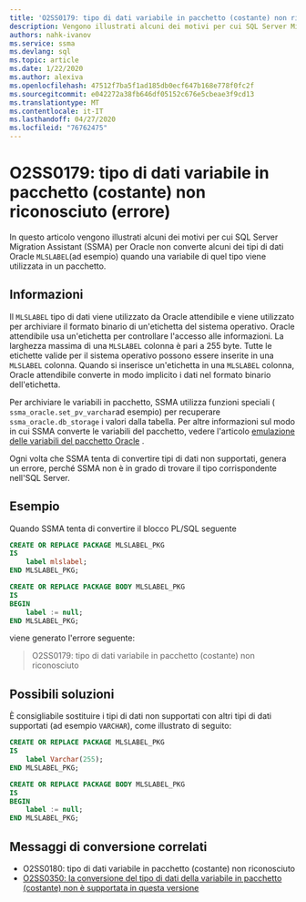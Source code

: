 ```yaml
---
title: 'O2SS0179: tipo di dati variabile in pacchetto (costante) non riconosciuto (errore)'
description: Vengono illustrati alcuni dei motivi per cui SQL Server Migration Assistant (SSMA) per Oracle non converte alcuni dei tipi di dati Oracle (ad esempio MLSLABEL) quando una variabile di quel tipo viene utilizzata in un pacchetto.
authors: nahk-ivanov
ms.service: ssma
ms.devlang: sql
ms.topic: article
ms.date: 1/22/2020
ms.author: alexiva
ms.openlocfilehash: 47512f7ba5f1ad185db0ecf647b168e778f0fc2f
ms.sourcegitcommit: e042272a38fb646df05152c676e5cbeae3f9cd13
ms.translationtype: MT
ms.contentlocale: it-IT
ms.lasthandoff: 04/27/2020
ms.locfileid: "76762475"
---
```

# <a name="o2ss0179-packaged-variable-constant-data-type-not-recognized-error"></a>O2SS0179: tipo di dati variabile in pacchetto (costante) non riconosciuto (errore)

In questo articolo vengono illustrati alcuni dei motivi per cui SQL Server Migration Assistant (SSMA) per Oracle non converte alcuni dei tipi di dati Oracle `MLSLABEL`(ad esempio) quando una variabile di quel tipo viene utilizzata in un pacchetto.

## <a name="background"></a>Informazioni

Il `MLSLABEL` tipo di dati viene utilizzato da Oracle attendibile e viene utilizzato per archiviare il formato binario di un'etichetta del sistema operativo. Oracle attendibile usa un'etichetta per controllare l'accesso alle informazioni. La larghezza massima di una `MLSLABEL` colonna è pari a 255 byte. Tutte le etichette valide per il sistema operativo possono essere inserite in una `MLSLABEL` colonna. Quando si inserisce un'etichetta in una `MLSLABEL` colonna, Oracle attendibile converte in modo implicito i dati nel formato binario dell'etichetta.

Per archiviare le variabili in pacchetto, SSMA utilizza funzioni speciali ( `ssma_oracle.set_pv_varchar`ad esempio) per recuperare `ssma_oracle.db_storage` i valori dalla tabella. Per altre informazioni sul modo in cui SSMA converte le variabili del pacchetto, vedere l'articolo [emulazione delle variabili del pacchetto Oracle](../emulate-package-variables.md) .

Ogni volta che SSMA tenta di convertire tipi di dati non supportati, genera un errore, perché SSMA non è in grado di trovare il tipo corrispondente nell'SQL Server.

## <a name="example"></a>Esempio

Quando SSMA tenta di convertire il blocco PL/SQL seguente

```sql
CREATE OR REPLACE PACKAGE MLSLABEL_PKG
IS
    label mlslabel;
END MLSLABEL_PKG;

CREATE OR REPLACE PACKAGE BODY MLSLABEL_PKG
IS
BEGIN
    label := null;
END MLSLABEL_PKG;
```

viene generato l'errore seguente:

> O2SS0179: tipo di dati variabile in pacchetto (costante) non riconosciuto

## <a name="possible-remedies"></a>Possibili soluzioni

È consigliabile sostituire i tipi di dati non supportati con altri tipi di dati supportati (ad esempio `VARCHAR`), come illustrato di seguito:

```sql
CREATE OR REPLACE PACKAGE MLSLABEL_PKG
IS
    label Varchar(255);
END MLSLABEL_PKG;

CREATE OR REPLACE PACKAGE BODY MLSLABEL_PKG
IS
BEGIN
    label := null;
END MLSLABEL_PKG;
```

## <a name="related-conversion-messages"></a>Messaggi di conversione correlati

* O2SS0180: tipo di dati variabile in pacchetto (costante) non riconosciuto
* [O2SS0350: la conversione del tipo di dati della variabile in pacchetto (costante) non è supportata in questa versione](o2ss0350.md)
